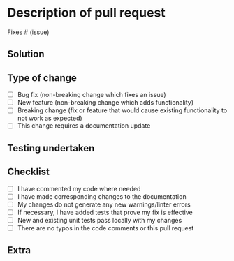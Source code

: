 # Description of pull request

Fixes # (issue)

## Solution
<!-- Please include a summary of the change and how it addresses the issue -->

## Type of change

- [ ] Bug fix (non-breaking change which fixes an issue)
- [ ] New feature (non-breaking change which adds functionality)
- [ ] Breaking change (fix or feature that would cause existing functionality to not work as expected)
- [ ] This change requires a documentation update

## Testing undertaken

<!-- Please describe the tests that you ran to verify your changes. Please also list any relevant information of your test configuration or test you have added to support this change -->

## Checklist

- [ ] I have commented my code where needed
- [ ] I have made corresponding changes to the documentation
- [ ] My changes do not generate any new warnings/linter errors
- [ ] If necessary, I have added tests that prove my fix is effective
- [ ] New and existing unit tests pass locally with my changes
- [ ] There are no typos in the code comments or this pull request

## Extra
<!-- Please add anything extra you feel is worth mentioning regarding this pull request -->
